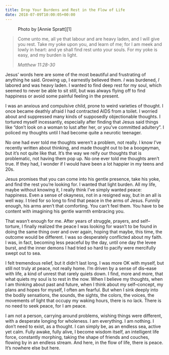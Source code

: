 ```yaml
---
title: Drop Your Burdens and Rest in the Flow of Life
date: 2018-07-09T10:00:05+00:00
---
```

<figure class="wp-block-image">
	<img src="https://joshuakeel.com/wp-content/uploads/2018/07/people-in-hong-kong-e1530967527557.jpg" alt="" class="wp-image-313" /> <figcaption>Photo by [Annie Spratt﻿][1]</figcaption> </figure> 

<blockquote class="wp-block-quote">
  <p>
    Come unto me, all ye that labour and are heavy laden, and I will give you rest. Take my yoke upon you, and learn of me; for I am meek and lowly in heart: and ye shall find rest unto your souls. For my yoke is easy, and my burden is light.
  </p>
  
  <cite>Matthew 11:28-30</cite>
</blockquote>

Jesus&#8217; words here are some of the most beautiful and frustrating of anything he said. Growing up, I earnestly believed them. _I_ was burdened, _I_ labored and was heavy laden. I wanted to find deep rest for my soul, which seemed to never be able to sit still, but was always flying off to find happiness or avoid some painful feeling in the present.

I was an anxious and compulsive child, prone to weird varieties of thought. I once became deathly afraid I had contracted AIDS from a toilet. I worried about and suppressed many kinds of supposedly objectionable thoughts. I tortured myself incessantly, especially after finding that Jesus said things like &#8220;don&#8217;t look on a woman to lust after her, or you&#8217;ve committed adultery&#8221;. I policed my thoughts until I had become quite a neurotic teenager.

No one had ever told me thoughts weren&#8217;t a problem, not really. I know I&#8217;ve recently written about thinking, and made thought out to be a boogeyman, but it&#8217;s not quite like that. It&#8217;s the way we reify our thoughts that is problematic, not having them pop up. No one ever told me thoughts aren&#8217;t true. If they had, I wonder if I would have been a lot happier in my teens and 20s.

Jesus promises that you can come into his gentle presence, take his yoke, and find the rest you&#8217;re looking for. I wanted that light burden. All my life, maybe without knowing it, I really think I&#8217;ve simply wanted peace: happiness. Even a sense of okayness, not in a resigned way, but in an all is well way. I tried for so long to find that peace in the arms of Jesus. Funnily enough, his arms aren&#8217;t that comforting. You can&#8217;t feel them. You have to be content with imagining his gentle warmth embracing you.

That wasn&#8217;t enough for me. After years of struggle, prayers, and self–torture, I finally realized the peace I was looking for wasn&#8217;t to be found in doing the same thing over and over again, hoping that maybe, this time, the outcome would be different. I was so desperately conflicted about my faith. I was, in fact, becoming less peaceful by the day, until one day the levee burst, and the inner demons I had tried so hard to pacify were mercifully swept out to sea.

I felt tremendous relief, but it didn&#8217;t last long. I was more OK with myself, but still not truly at peace, not really home. I&#8217;m driven by a sense of dis–ease with life, a kind of unrest that rarely quiets down. I find, more and more, that what quiets my soul is to rest in the now. When I believe my thoughts, when I am thinking about past and future, when I think about my self–concept, my plans and hopes for myself, I often am fearful. But when I sink deeply into the bodily sensations, the sounds, the sights, the colors, the voices, the movements of light that occupy my waking hours, there is no lack. There is no need to seek peace, for I am peace.

I am not a person, carrying around problems, wishing things were different, with a desperate longing for wholeness. I am everything. I am nothing. I don&#8217;t need to exist, as a thought. I can simply be, as an endless sea, active yet calm. Fully awake, fully alive, I become wisdom itself, an intelligent life force, constantly morphing, taking the shape of friends and couches, flowing by in an endless stream. And here, in the flow of life, there is peace. It&#8217;s nowhere else but here.

 [1]: https://unsplash.com/photos/s4OR_-f4e08?utm_source=unsplash&utm_medium=referral&utm_content=creditCopyText